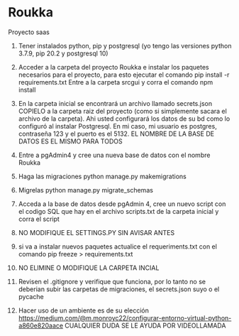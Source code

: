 # Roukka
Proyecto saas

1. Tener instalados python, pip y postgresql (yo tengo las versiones python 3.7.9, pip 20.2 y postgresql 10)
2. Acceder a la carpeta del proyecto Roukka e instalar los paquetes necesarios para el proyecto, para esto ejecutar el comando
    pip install -r requirements.txt
    Entre a la carpeta srcgui y corra el comando npm install
3. En la carpeta inicial se encontrará un archivo llamado secrets.json COPIELO a la carpeta raiz del proyecto (como si simplemente sacara el archivo de la carpeta). Ahi usted configurará los datos de su bd como lo configuró al instalar Postgresql.
En mi caso, mi usuario es postgres, contraseña 123 y el puerto es el 5132. EL NOMBRE DE LA BASE DE DATOS ES EL MISMO PARA TODOS
4. Entre a pgAdmin4 y cree una nueva base de datos con el nombre Roukka
5. Haga las migraciones 
python manage.py makemigrations

6. Migrelas
python manage.py migrate_schemas

7. Acceda a la base de datos desde pgAdmin 4, cree un nuevo script con el codigo SQL que hay en el archivo scripts.txt de la carpeta inicial y corra el script
8. NO MODIFIQUE EL SETTINGS.PY SIN AVISAR ANTES
9. si va a instalar nuevos paquetes actualice el requeriments.txt con el comando 
pip freeze > requirements.txt
10. NO ELIMINE O MODIFIQUE LA CARPETA INCIAL
11. Revisen el .gitignore y verifique que funciona, por lo tanto no se deberian subir las carpetas de migraciones, el secrets.json suyo o el pycache
12. Hacer uso de un ambiente es de su elección https://medium.com/@m.monroyc22/configurar-entorno-virtual-python-a860e820aace
CUALQUIER DUDA SE LE AYUDA POR VIDEOLLAMADA
